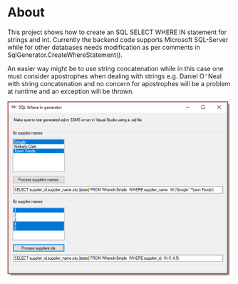 ﻿# About 

This project shows how to create an SQL SELECT WHERE IN statement for strings and int. Currently the backend code supports Microsoft SQL-Server while for other databases needs modification as per comments in SqlGenerator.CreateWhereStatement().

An easier way might be to use string concatenation while in this case one must 
consider apostrophes when dealing with strings e.g. Daniel O<kbd>'</kbd>Neal with string concatenation and no concern for apostrophes will be a problem at runtime and an exception will be thrown. 

![screen](../assets/SqlBuilder.png)
